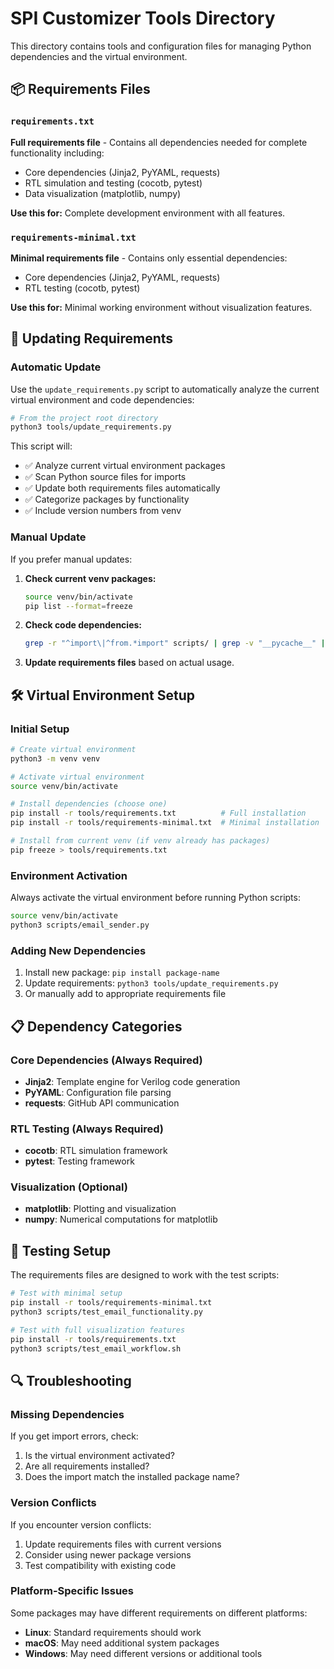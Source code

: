# SPI Customizer Tools Directory

This directory contains tools and configuration files for managing Python dependencies and the virtual environment.

## 📦 Requirements Files

### `requirements.txt`
**Full requirements file** - Contains all dependencies needed for complete functionality including:
- Core dependencies (Jinja2, PyYAML, requests)
- RTL simulation and testing (cocotb, pytest)
- Data visualization (matplotlib, numpy)

**Use this for:** Complete development environment with all features.

### `requirements-minimal.txt`
**Minimal requirements file** - Contains only essential dependencies:
- Core dependencies (Jinja2, PyYAML, requests)
- RTL testing (cocotb, pytest)

**Use this for:** Minimal working environment without visualization features.

## 🔄 Updating Requirements

### Automatic Update
Use the `update_requirements.py` script to automatically analyze the current virtual environment and code dependencies:

```bash
# From the project root directory
python3 tools/update_requirements.py
```

This script will:
- ✅ Analyze current virtual environment packages
- ✅ Scan Python source files for imports
- ✅ Update both requirements files automatically
- ✅ Categorize packages by functionality
- ✅ Include version numbers from venv

### Manual Update
If you prefer manual updates:

1. **Check current venv packages:**
   ```bash
   source venv/bin/activate
   pip list --format=freeze
   ```

2. **Check code dependencies:**
   ```bash
   grep -r "^import\|^from.*import" scripts/ | grep -v "__pycache__" | grep -v "scripts\."
   ```

3. **Update requirements files** based on actual usage.

## 🛠️ Virtual Environment Setup

### Initial Setup
```bash
# Create virtual environment
python3 -m venv venv

# Activate virtual environment
source venv/bin/activate

# Install dependencies (choose one)
pip install -r tools/requirements.txt          # Full installation
pip install -r tools/requirements-minimal.txt  # Minimal installation

# Install from current venv (if venv already has packages)
pip freeze > tools/requirements.txt
```

### Environment Activation
Always activate the virtual environment before running Python scripts:

```bash
source venv/bin/activate
python3 scripts/email_sender.py
```

### Adding New Dependencies
1. Install new package: `pip install package-name`
2. Update requirements: `python3 tools/update_requirements.py`
3. Or manually add to appropriate requirements file

## 📋 Dependency Categories

### Core Dependencies (Always Required)
- **Jinja2**: Template engine for Verilog code generation
- **PyYAML**: Configuration file parsing
- **requests**: GitHub API communication

### RTL Testing (Always Required)
- **cocotb**: RTL simulation framework
- **pytest**: Testing framework

### Visualization (Optional)
- **matplotlib**: Plotting and visualization
- **numpy**: Numerical computations for matplotlib

## 🧪 Testing Setup

The requirements files are designed to work with the test scripts:

```bash
# Test with minimal setup
pip install -r tools/requirements-minimal.txt
python3 scripts/test_email_functionality.py

# Test with full visualization features
pip install -r tools/requirements.txt
python3 scripts/test_email_workflow.sh
```

## 🔍 Troubleshooting

### Missing Dependencies
If you get import errors, check:
1. Is the virtual environment activated?
2. Are all requirements installed?
3. Does the import match the installed package name?

### Version Conflicts
If you encounter version conflicts:
1. Update requirements files with current versions
2. Consider using newer package versions
3. Test compatibility with existing code

### Platform-Specific Issues
Some packages may have different requirements on different platforms:
- **Linux**: Standard requirements should work
- **macOS**: May need additional system packages
- **Windows**: May need different versions or additional tools
